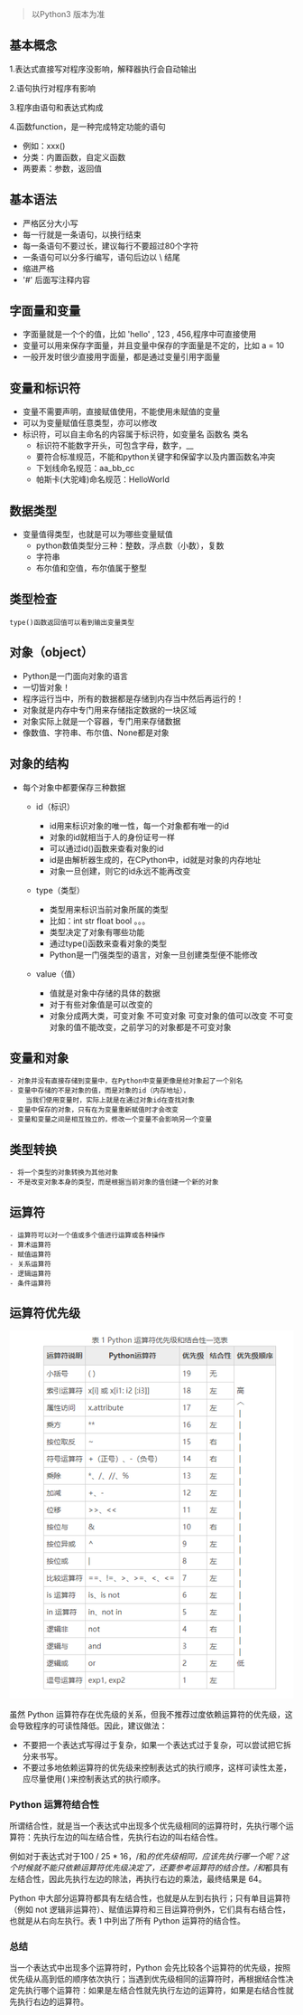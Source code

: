 > 以Python3 版本为准
## 基本概念
1.表达式直接写对程序没影响，解释器执行会自动输出

2.语句执行对程序有影响

3.程序由语句和表达式构成

4.函数function，是一种完成特定功能的语句
- 例如：xxx()
- 分类：内置函数，自定义函数
- 两要素：参数，返回值


## 基本语法
- 严格区分大小写
- 每一行就是一条语句，以换行结束
- 每一条语句不要过长，建议每行不要超过80个字符
- 一条语句可以分多行编写，语句后边以 \ 结尾
- 缩进严格
- '#' 后面写注释内容

## 字面量和变量
- 字面量就是一个个的值，比如 'hello' , 123 , 456,程序中可直接使用
- 变量可以用来保存字面量，并且变量中保存的字面量是不定的，比如 a = 10
- 一般开发时很少直接用字面量，都是通过变量引用字面量

## 变量和标识符 
- 变量不需要声明，直接赋值使用，不能使用未赋值的变量
- 可以为变量赋值任意类型，亦可以修改
- 标识符，可以自主命名的内容属于标识符，如变量名 函数名 类名
    * 标识符不能数字开头，可包含字母，数字，__
    * 要符合标准规范，不能和python关键字和保留字以及内置函数名冲突
    * 下划线命名规范：aa_bb_cc
    * 帕斯卡(大驼峰)命名规范：HelloWorld
## 数据类型
- 变量值得类型，也就是可以为哪些变量赋值
    * python数值类型分三种：整数，浮点数（小数），复数
    * 字符串
    * 布尔值和空值，布尔值属于整型
## 类型检查
    type()函数返回值可以看到输出变量类型

## 对象（object）
- Python是一门面向对象的语言
- 一切皆对象！
- 程序运行当中，所有的数据都是存储到内存当中然后再运行的！
- 对象就是内存中专门用来存储指定数据的一块区域
- 对象实际上就是一个容器，专门用来存储数据
- 像数值、字符串、布尔值、None都是对象

## 对象的结构
- 每个对象中都要保存三种数据
    - id（标识）
        * id用来标识对象的唯一性，每一个对象都有唯一的id
        * 对象的id就相当于人的身份证号一样
        * 可以通过id()函数来查看对象的id
        * id是由解析器生成的，在CPython中，id就是对象的内存地址
        * 对象一旦创建，则它的id永远不能再改变

    - type（类型）
        * 类型用来标识当前对象所属的类型
        * 比如：int str float bool 。。。
        * 类型决定了对象有哪些功能
        * 通过type()函数来查看对象的类型
        * Python是一门强类型的语言，对象一旦创建类型便不能修改


    - value（值）
        * 值就是对象中存储的具体的数据
        * 对于有些对象值是可以改变的
        * 对象分成两大类，可变对象 不可变对象
            可变对象的值可以改变
            不可变对象的值不能改变，之前学习的对象都是不可变对象 

## 变量和对象
    - 对象并没有直接存储到变量中，在Python中变量更像是给对象起了一个别名
    - 变量中存储的不是对象的值，而是对象的id（内存地址），
        当我们使用变量时，实际上就是在通过对象id在查找对象
    - 变量中保存的对象，只有在为变量重新赋值时才会改变
    - 变量和变量之间是相互独立的，修改一个变量不会影响另一个变量

## 类型转换
    - 将一个类型的对象转换为其他对象
    - 不是改变对象本身的类型，而是根据当前对象的值创建一个新的对象

## 运算符
    - 运算符可以对一个值或多个值进行运算或各种操作
    - 算术运算符
    - 赋值运算符
    - 关系运算符
    - 逻辑运算符
    - 条件运算符

## 运算符优先级

![安装](../image/python运算符优先级.png)

虽然 Python 运算符存在优先级的关系，但我不推荐过度依赖运算符的优先级，这会导致程序的可读性降低。因此，建议做法：

* 不要把一个表达式写得过于复杂，如果一个表达式过于复杂，可以尝试把它拆分来书写。
* 不要过多地依赖运算符的优先级来控制表达式的执行顺序，这样可读性太差，应尽量使用( )来控制表达式的执行顺序。

### Python 运算符结合性
所谓结合性，就是当一个表达式中出现多个优先级相同的运算符时，先执行哪个运算符：先执行左边的叫左结合性，先执行右边的叫右结合性。

例如对于表达式对于100 / 25 * 16，/和*的优先级相同，应该先执行哪一个呢？这个时候就不能只依赖运算符优先级决定了，还要参考运算符的结合性。/和*都具有左结合性，因此先执行左边的除法，再执行右边的乘法，最终结果是 64。

Python 中大部分运算符都具有左结合性，也就是从左到右执行；只有单目运算符（例如 not 逻辑非运算符）、赋值运算符和三目运算符例外，它们具有右结合性，也就是从右向左执行。表 1 中列出了所有 Python 运算符的结合性。
### 总结
当一个表达式中出现多个运算符时，Python 会先比较各个运算符的优先级，按照优先级从高到低的顺序依次执行；当遇到优先级相同的运算符时，再根据结合性决定先执行哪个运算符：如果是左结合性就先执行左边的运算符，如果是右结合性就先执行右边的运算符。